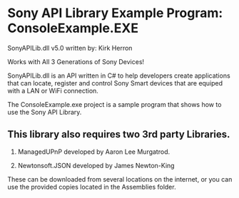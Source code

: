 Sony API Library Example Program: ConsoleExample.EXE
===============
SonyAPILib.dll v5.0 written by: Kirk Herron

Works with All 3 Generations of Sony Devices!

SonyAPILib.dll is an API written in C# to help developers create applications that can locate, register and control Sony Smart devices that are equiped with a LAN or WiFi connection.

The ConsoleExample.exe project is a sample program that shows how to use the Sony API Library.

This library also requires two 3rd party Libraries.
----------------------------------------------------------------------
1) ManagedUPnP developed by Aaron Lee Murgatrod.

2) Newtonsoft.JSON developed by James Newton-King

These can be downloaded from several locations on the internet,
or you can use the provided copies located in the Assemblies folder.
